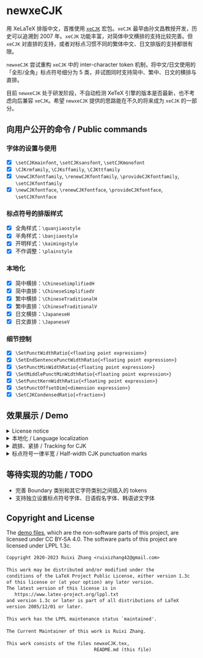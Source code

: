# newxeCJK

用 XeLaTeX 排版中文，首推使用
[`xeCJK`](https://github.com/CTeX-org/ctex-kit/tree/master/xeCJK)
宏包。`xeCJK` 最早由孙文昌教授开发，历史可以追溯到 2007&nbsp;年。`xeCJK`
功能丰富，对简体中文横排的支持比较完善。但 `xeCJK`
对直排的支持，或者对标点习惯不同的繁体中文、日文排版的支持都很有限。

`newxeCJK` 尝试重构 `xeCJK` 中的 inter-character token
机制，将中文/日文使用的「全形/全角」标点符号细分为
5&nbsp;类，并试图同时支持简中、繁中、日文的横排与直排。

目前 `newxeCJK` 处于研发阶段，不自动检测 XeTeX
引擎的版本是否最新，也不考虑向后兼容 `xeCJK`。希望
`newxeCJK` 提供的思路能在不久的将来成为 `xeCJK` 的一部分。

## 向用户公开的命令 / Public commands

### 字体的设置与使用

- [x] `\setCJKmainfont`, `\setCJKsansfont`, `\setCJKmonofont`
- [x] `\CJKrmfamily`, `\CJKsffamily`, `\CJKttfamily`
- [x] `\newCJKfontfamily`, `\renewCJKfontfamily`, `\provideCJKfontfamily`, `\setCJKfontfamily`
- [x] `\newCJKfontface`, `\renewCJKfontface`, `\provideCJKfontface`, `\setCJKfontface`

### 标点符号的排版样式

- [x] 全角样式：`\quanjiaostyle`
- [x] 半角样式：`\banjiaostyle`
- [x] 开明样式：`\kaimingstyle`
- [x] 不作调整：`\plainstyle`

### 本地化

- [x] 简中横排：`\ChineseSimplifiedH`
- [x] 简中直排：`\ChineseSimplifiedV`
- [x] 繁中横排：`\ChineseTraditionalH`
- [x] 繁中直排：`\ChineseTraditionalV`
- [x] 日文横排：`\JapaneseH`
- [x] 日文直排：`\JapaneseV`

### 细节控制

- [x] `\SetPunctWidthRatio{<floating point expression>}`
- [x] `\SetEndSentencePunctWidthRatio{<floating point expression>}`
- [x] `\SetPunctMinWidthRatio{<floating point expression>}`
- [x] `\SetMiddlePunctMinWidthRatio{<floating point expression>}`
- [x] `\SetPunctKernWidthRatio{<floating point expression>}`
- [x] `\SetPunctOffsetDim{<dimension expression>}`
- [x] `\SetCJKCondensedRatio{<fraction>}`

## 效果展示 / Demo

<details>
<summary>License notice</summary>

The text samples in the demo files were adapted from:

- https://zh.wikipedia.org/zh-cn/TeX
- https://zh.wikipedia.org/zh-tw/TeX
- https://ja.wikipedia.org/wiki/TeX
- https://dict.revised.moe.edu.tw/

which were licensed under various terms ([details](demo/README.md)).
Modifications to some of the text were made in order to exhibit
typographic adjustments when typesetting East Asian languages.
The demo files themselves (in SVG format) are licensed under
CC&nbsp;BY&#x2011;SA&nbsp;4.0.

</details>

<details>
<summary>本地化 / Language localization</summary>

![demo-language](demo/demo-language.svg)

</details>

<details>
<summary>疏排、紧排 / Tracking for CJK</summary>

Positive tracking in horizontal typesetting:

![demo-tracking](demo/demo-tracking.svg)

Negative tracking in vertical typesetting
(锦华明朝体, &minus;18% tracking):

![demo-tracking-2](demo/demo-tracking-2.svg)

</details>

<details>
<summary>标点符号一律半宽 / Half-width CJK punctuation marks</summary>

![demo-halfwidth](demo/demo-halfwidth.svg)

</details>

## 等待实现的功能 / TODO

- 完善 Boundary 类别和其它字符类别之间插入的 tokens
- 支持独立设置标点符号字体、日语假名字体、韩语谚文字体

## Copyright and License

The [demo files](demo), which are the non-software parts of this project,
are licensed under CC&nbsp;BY&#x2011;SA&nbsp;4.0.
The software parts of this project are licensed under LPPL&nbsp;1.3c.

    Copyright 2020-2023 Ruixi Zhang <ruixizhang42@gmail.com>
    
    This work may be distributed and/or modified under the
    conditions of the LaTeX Project Public License, either version 1.3c
    of this license or (at your option) any later version.
    The latest version of this license is in
       https://www.latex-project.org/lppl.txt
    and version 1.3c or later is part of all distributions of LaTeX
    version 2005/12/01 or later.
    
    This work has the LPPL maintenance status `maintained'.
    
    The Current Maintainer of this work is Ruixi Zhang.
    
    This work consists of the files newxeCJK.tex,
                                    README.md (this file)